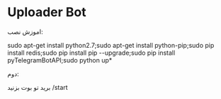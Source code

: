 # Uploader Bot
اموزش نصب:


sudo apt-get install python2.7;sudo apt-get install python-pip;sudo pip install redis;sudo pip install pip --upgrade;sudo pip install pyTelegramBotAPI;sudo python up*


دوم:

برید تو بوت بزنید
/start
